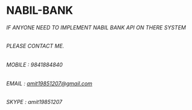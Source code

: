 # NABIL-BANK

###### IF ANYONE NEED TO IMPLEMENT NABIL BANK API ON THERE SYSTEM 
###### PLEASE CONTACT ME.

###### MOBILE : 9841884840
###### EMAIL : amit19851207@gmail.com
###### SKYPE : amit19851207
